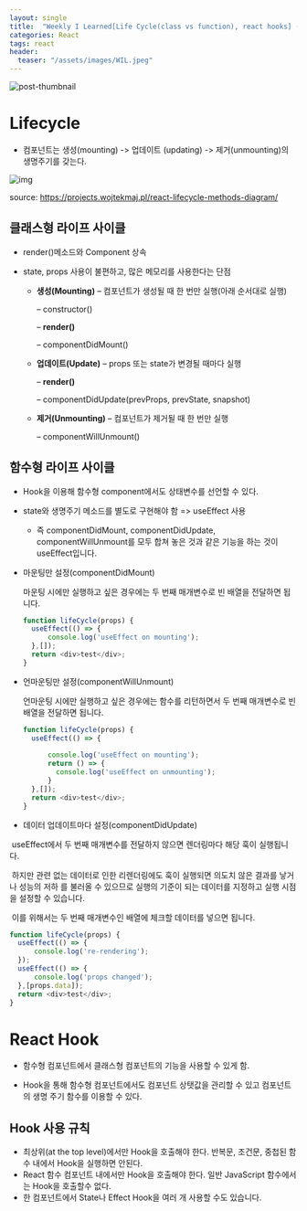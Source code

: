 ```yaml
---
layout: single
title:  "Weekly I Learned[Life Cycle(class vs function), react hooks] (day28)" 
categories: React
tags: react
header:
  teaser: "/assets/images/WIL.jpeg"
---
```


![post-thumbnail](https://velog.velcdn.com/images/danchoi/post/a6149ccf-cdd5-4226-97be-4e79f2be0a33/image.jpeg)

# Lifecycle

- 컴포넌트는 생성(mounting) -> 업데이트 (updating) -> 제거(unmounting)의 생명주기를 갖는다.

![img](https://velog.velcdn.com/images/danchoi/post/719c0818-c77b-4959-9dee-5fd84b7d8bf9/image.png)

source: https://projects.wojtekmaj.pl/react-lifecycle-methods-diagram/

## 클래스형 라이프 사이클

- render()메소드와 Component 상속

- state, props 사용이 불편하고, 많은 메모리를 사용한다는 단점

  - **생성(Mounting)** – 컴포넌트가 생성될 때 한 번만 실행(아래 순서대로 실행)

    – constructor()

    – **render()**

    – componentDidMount()

  - **업데이트(Update)** – props 또는 state가 변경될 때마다 실행

    – **render()**

    – componentDidUpdate(prevProps, prevState, snapshot)

  - **제거(Unmounting)** – 컴포넌트가 제거될 때 한 번만 실행

    – componentWillUnmount()

## 함수형 라이프 사이클

- Hook을 이용해 함수형 component에서도 상태변수를 선언할 수 있다.

- state와 생명주기 메소드를 별도로 구현해야 함 => useEffect 사용

  - 즉 componentDidMount, componentDidUpdate, componentWillUnmount를 모두 합쳐 놓은 것과 같은 기능을 하는 것이 useEffect입니다.

    

- 마운팅만 설정(componentDidMount)

  마운팅 시에만 실행하고 싶은 경우에는 두 번째 매개변수로 빈 배열을 전달하면 됩니다.

  ```js
  function lifeCycle(props) {
    useEffect(() => {
        console.log('useEffect on mounting');
    },[]);
    return <div>test</div>;
  }
  ```

- 언마운팅만 설정(componentWillUnmount)

  언마운팅 시에만 실행하고 싶은 경우에는 함수를 리턴하면서 두 번째 매개변수로 빈 배열을 전달하면 됩니다.

  ```js
  function lifeCycle(props) {
    useEffect(() => {
        
        console.log('useEffect on mounting');
        return () => {
          console.log('useEffect on unmounting');
        }
    },[]);
    return <div>test</div>;
  }
  ```

  

- 데이터 업데이트마다 설정(componentDidUpdate)

​		useEffect에서 두 번째 매개변수를 전달하지 않으면 렌더링마다 해당 훅이 실행됩니다.

​		하지만 관련 없는 데이터로 인한 리렌더링에도 훅이 실행되면 의도치 않은 결과를 낳거나 성능의 저하		를 	불러올 수 있으므로 실행의 기준이 되는 데이터를 지정하고 실행 시점을 설정할 수 있습니다.

​		이를 위해서는 두 번째 매개변수인 배열에 체크할 데이터를 넣으면 됩니다.

```js
function lifeCycle(props) {
  useEffect(() => {
      console.log('re-rendering');
  });
  useEffect(() => {     
      console.log('props changed');
  },[props.data]);
  return <div>test</div>;
}
```

# React Hook

 - 함수형 컴포넌트에서 클래스형 컴포넌트의 기능을 사용할 수 있게 함.

 - Hook을 통해 함수형 컴포넌트에서도 컴포넌트 상탯값을 관리할 수 있고 컴포넌트의 생명 주기 함수를 이용할 수 있다.

   

## Hook 사용 규칙

- 최상위(at the top level)에서만 Hook을 호출해야 한다. 반복문, 조건문, 중첩된 함수 내에서 Hook을 실행하면 안된다.
- React 함수 컴포넌트 내에서만 Hook을 호출해야 한다. 일반 JavaScript 함수에서는 Hook을 호출할수 없다.
- 한 컴포넌트에서 State나 Effect Hook을 여러 개 사용할 수도 있습니다.